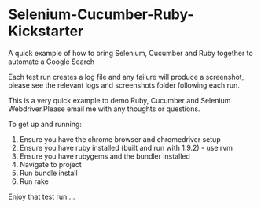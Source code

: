 Selenium-Cucumber-Ruby-Kickstarter
================================

A quick example of how to bring Selenium, Cucumber and Ruby together to automate a Google Search

Each test run creates a log file and any failure will produce a screenshot, please see the relevant logs and screenshots folder following each run.

This is a very quick example to demo Ruby, Cucumber and Selenium Webdriver.Please email me with any thoughts or questions.

To get up and running:

1) Ensure you have the chrome browser and chromedriver setup
2) Ensure you have ruby installed (built and run with 1.9.2) - use rvm
3) Ensure you have rubygems and the bundler installed
4) Navigate to project
5) Run bundle install
6) Run rake

Enjoy that test run....